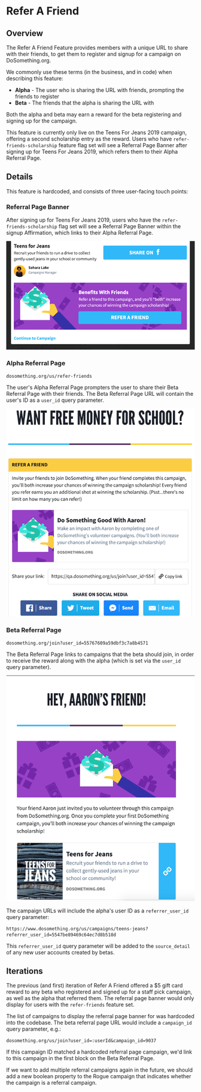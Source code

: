 # Refer A Friend

## Overview

The Refer A Friend Feature provides members with a unique URL to share with their friends, to get them to register and signup for a campaign on DoSomething.org.

We commonly use these terms (in the business, and in code) when describing this feature:

- **Alpha** - The user who is sharing the URL with friends, prompting the friends to register
- **Beta** - The friends that the alpha is sharing the URL with

Both the alpha and beta may earn a reward for the beta registering and signing up for the campaign.

This feature is currently only live on the Teens For Jeans 2019 campaign, offering a second scholarship entry as the reward. Users who have `refer-friends-scholarship` feature flag set will see a Referral Page Banner after signing up for Teens For Jeans 2019, which refers them to their Alpha Referral Page.

## Details

This feature is hardcoded, and consists of three user-facing touch points:

### Referral Page Banner

After signing up for Teens For Jeans 2019, users who have the `refer-friends-scholarship` flag set will see a Referral Page Banner within the signup Affirmation, which links to their Alpha Referral Page.

![Referral Page Banner Example](../../.gitbook/assets/referral-page-banner.png)

### Alpha Referral Page

```
dosomething.org/us/refer-friends
```

The user's Alpha Referral Page prompters the user to share their Beta Referral Page with their friends. The Beta Referral Page URL will contain the user's ID as a `user_id` query parameter.

![Alpha Referral Page Example](../../.gitbook/assets/alpha-referral-page.png)

### Beta Referral Page

```
dosomething.org/join?user_id=55767609a59dbf3c7a8b4571
```

The Beta Referral Page links to campaigns that the beta should join, in order to receive the reward along with the alpha (which is set via the `user_id` query parameter).

![Beta Referral Page Example](../../.gitbook/assets/beta-referral-page.png)

The campaign URLs will include the alpha's user ID as a `referrer_user_id` query parameter:

```
https://www.dosomething.org/us/campaigns/teens-jeans?referrer_user_id=5547be89469c64ec7d8b518d
```

This `referrer_user_id` query parameter will be added to the `source_detail` of any new user accounts created by betas.

## Iterations

The previous (and first) iteration of Refer A Friend offered a \$5 gift card reward to any beta who registered and signed up for a staff pick campaign, as well as the alpha that referred them. The referral page banner would only display for users with the `refer-friends` feature set.

The list of campaigns to display the referral page banner for was hardcoded into the codebase. The beta referral page URL would include a `campaign_id` query parameter, e.g.:

```
dosomething.org/us/join?user_id=:userId&campaign_id=9037
```

If this campaign ID matched a hardcoded referral page campaign, we'd link to this campaign in the first block on the Beta Referral Page.

If we want to add multiple referral campaigns again in the future, we should add a new boolean property to the Rogue campaign that indicates whether the campaign is a referral campaign.
